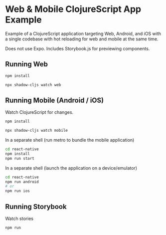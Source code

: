 # Web & Mobile ClojureScript App Example

Example of a ClojureScript application targeting Web, Android, and iOS with a
single codebase with hot reloading for web and mobile at the same time.

Does not use Expo.
Includes Storybook.js for previewing components.

## Running Web

```bash
npm install

npx shadow-cljs watch web
```

## Running Mobile (Android / iOS)

Watch ClojureScript for changes.

```bash
npm install

npx shadow-cljs watch mobile
```

In a separate shell (run metro to bundle the mobile application)

```bash
cd react-native
npm install
npm run start
```

In a separate shell (launch the application on a device/emulator)

```bash
cd react-native
npm run android
# or
npm run ios
```

## Running Storybook

Watch stories

```
npm run 
```